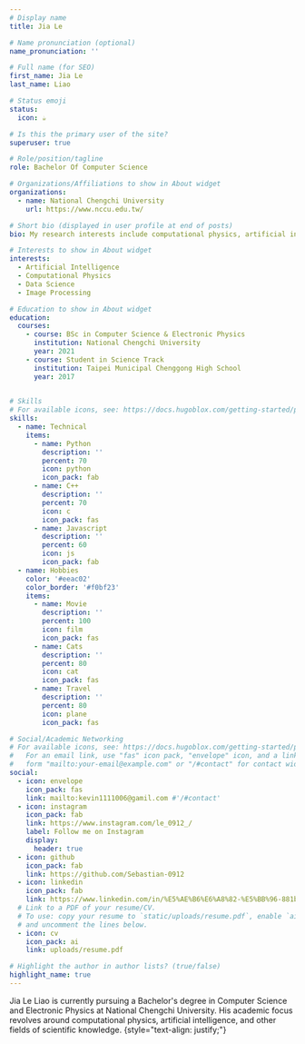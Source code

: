 ```yaml
---
# Display name
title: Jia Le

# Name pronunciation (optional)
name_pronunciation: ''

# Full name (for SEO)
first_name: Jia Le
last_name: Liao

# Status emoji
status:
  icon: ☕️

# Is this the primary user of the site?
superuser: true

# Role/position/tagline
role: Bachelor Of Computer Science

# Organizations/Affiliations to show in About widget
organizations:
  - name: National Chengchi University
    url: https://www.nccu.edu.tw/

# Short bio (displayed in user profile at end of posts)
bio: My research interests include computational physics, artificial intelligence, and other knowledge related to science.

# Interests to show in About widget
interests:
  - Artificial Intelligence
  - Computational Physics
  - Data Science
  - Image Processing

# Education to show in About widget
education:
  courses:
    - course: BSc in Computer Science & Electronic Physics
      institution: National Chengchi University
      year: 2021
    - course: Student in Science Track
      institution: Taipei Municipal Chenggong High School
      year: 2017
    

# Skills
# For available icons, see: https://docs.hugoblox.com/getting-started/page-builder/#icons
skills:
  - name: Technical
    items:
      - name: Python
        description: ''
        percent: 70
        icon: python
        icon_pack: fab
      - name: C++
        description: ''
        percent: 70
        icon: c
        icon_pack: fas
      - name: Javascript
        description: ''
        percent: 60
        icon: js
        icon_pack: fab
  - name: Hobbies
    color: '#eeac02'
    color_border: '#f0bf23'
    items:
      - name: Movie
        description: ''
        percent: 100
        icon: film
        icon_pack: fas
      - name: Cats
        description: ''
        percent: 80
        icon: cat
        icon_pack: fas
      - name: Travel
        description: ''
        percent: 80
        icon: plane
        icon_pack: fas

# Social/Academic Networking
# For available icons, see: https://docs.hugoblox.com/getting-started/page-builder/#icons
#   For an email link, use "fas" icon pack, "envelope" icon, and a link in the
#   form "mailto:your-email@example.com" or "/#contact" for contact widget.
social:
  - icon: envelope
    icon_pack: fas
    link: mailto:kevin1111006@gamil.com #'/#contact'
  - icon: instagram
    icon_pack: fab
    link: https://www.instagram.com/le_0912_/
    label: Follow me on Instagram
    display:
      header: true
  - icon: github
    icon_pack: fab
    link: https://github.com/Sebastian-0912
  - icon: linkedin
    icon_pack: fab
    link: https://www.linkedin.com/in/%E5%AE%B6%E6%A8%82-%E5%BB%96-881bb5284/
  # Link to a PDF of your resume/CV.
  # To use: copy your resume to `static/uploads/resume.pdf`, enable `ai` icons in `params.yaml`,
  # and uncomment the lines below.
  - icon: cv
    icon_pack: ai
    link: uploads/resume.pdf

# Highlight the author in author lists? (true/false)
highlight_name: true
---
```


Jia Le Liao is currently pursuing a Bachelor's degree in Computer Science and Electronic Physics at National Chengchi University. His academic focus revolves around computational physics, artificial intelligence, and other fields of scientific knowledge.
{style="text-align: justify;"}
